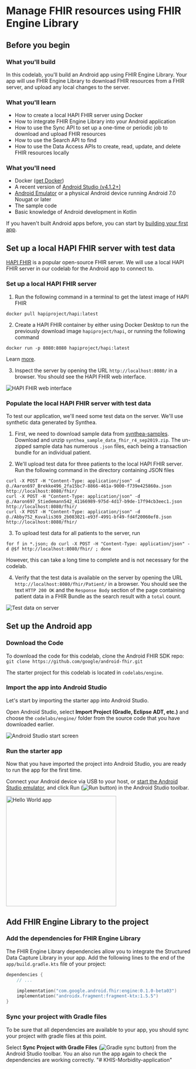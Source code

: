 # Manage FHIR resources using FHIR Engine Library

## Before you begin

### What you'll build

In this codelab, you'll build an Android app using FHIR Engine Library. Your app
will use FHIR Engine Library to download FHIR resources from a FHIR server, and
upload any local changes to the server.

### What you'll learn

*   How to create a local HAPI FHIR server using Docker
*   How to integrate FHIR Engine Library into your Android application
*   How to use the Sync API to set up a one-time or periodic job to download and
    upload FHIR resources
*   How to use the Search API to find
*   How to use the Data Access APIs to create, read, update, and delete FHIR resources locally
### What you'll need

*   Docker ([get Docker](https://docs.docker.com/get-docker/))
*   A recent version of
    [Android Studio (v4.1.2+)](https://developer.android.com/studio)
*   [Android Emulator](https://developer.android.com/studio/run/emulator) or a
    physical Android device running Android 7.0 Nougat or later
*   The sample code
*   Basic knowledge of Android development in Kotlin

If you haven't built Android apps before, you can
start by [building your first
app](https://developer.android.com/training/basics/firstapp).

## Set up a local HAPI FHIR server with test data

[HAPI FHIR](https://hapifhir.io/hapi-fhir/) is a popular open-source FHIR
server. We will use a local HAPI FHIR server in our codelab for the Android app
to connect to.

### Set up a local HAPI FHIR server

1.   Run the following command in a terminal to get the latest image of HAPI FHIR

```shell
docker pull hapiproject/hapi:latest
```

2.   Create a HAPI FHIR container by either
     using Docker Desktop to run the previously download image `hapiproject/hapi`, or
     running the following command

```shell
docker run -p 8080:8080 hapiproject/hapi:latest
```

Learn [more](https://github.com/hapifhir/hapi-fhir-jpaserver-starter#running-via-docker-hub).

3. Inspect the server by opening the URL `http://localhost:8080/` in a browser.
   You should see the HAPI FHIR web interface.

![HAPI FHIR web interface](fhir-engine/image1.png "HAPI FHIR web interface")

### Populate the local HAPI FHIR server with test data

To test our application, we'll need some test data on the server. We'll use
synthetic data generated by Synthea.

1.   First, we need to download sample data from [synthea-samples](https://github.com/synthetichealth/synthea-sample-data/tree/master/downloads). Download and unzip
     `synthea_sample_data_fhir_r4_sep2019.zip`. The un-zipped sample data has
     numerous `.json` files, each being a transaction bundle for an individual
     patient.

2.   We'll upload test data for three patients to the local HAPI FHIR server.
     Run the following command in the directory containing JSON files

```shell
curl -X POST -H "Content-Type: application/json" -d @./Aaron697_Brekke496_2fa15bc7-8866-461a-9000-f739e425860a.json http://localhost:8080/fhir/
curl -X POST -H "Content-Type: application/json" -d @./Aaron697_Stiedemann542_41166989-975d-4d17-b9de-17f94cb3eec1.json http://localhost:8080/fhir/
curl -X POST -H "Content-Type: application/json" -d @./Abby752_Kuvalis369_2b083021-e93f-4991-bf49-fd4f20060ef8.json http://localhost:8080/fhir/
```

3.   To upload test data for all patients to the server, run

```shell
for f in *.json; do curl -X POST -H "Content-Type: application/json" -d @$f http://localhost:8080/fhir/ ; done
```

However, this can take a long time to complete and is not necessary for the codelab.

4. Verify that the test data is available on the server by opening the URL
   `http://localhost:8080/fhir/Patient/` in a browser. You should see the text
   `HTTP 200 OK` and the `Response Body` section of the page containing patient
   data in a FHIR Bundle as the search result with a `total` count.

![Test data on server](fhir-engine/image2.png "Test data on server")

## Set up the Android app

### Download the Code

To download the code for this codelab, clone the Android FHIR SDK repo: `git
clone https://github.com/google/android-fhir.git`

The starter project for this codelab is located in `codelabs/engine`.

### Import the app into Android Studio

Let's start by importing the starter app into Android Studio.

Open Android Studio, select **Import Project (Gradle, Eclipse ADT, etc.)** and
choose the `codelabs/engine/` folder from the source code that you have
downloaded earlier.

![Android Studio start screen](fhir-engine/image3.png "Android Studio start
screen")

### Run the starter app

Now that you have imported the project into Android Studio, you are ready to run
the app for the first time.

Connect your Android device via USB to your host, or [start the Android Studio
emulator](https://developer.android.com/studio/run/emulator), and click Run
(![Run button](fhir-engine/image4.png "Run button")) in the Android Studio
toolbar.

<img src="fhir-engine/image5.png" alt="Hello World app" width="300">

## Add FHIR Engine Library to the project

### Add the dependencies for FHIR Engine Library

The FHIR Engine Library dependencies allow you to integrate the
Structured Data Capture Library in your app. Add the following lines to the end
of the `app/build.gradle.kts` file of your project:

```kotlin
dependencies {
    // ...

    implementation("com.google.android.fhir:engine:0.1.0-beta03")
    implementation("androidx.fragment:fragment-ktx:1.5.5")
}
```

### Sync your project with Gradle files

To be sure that all dependencies are available to your app, you should sync your
project with gradle files at this point.

Select **Sync Project with Gradle Files** (![Gradle sync
button](data-capture/image3.png "Gradle sync button")) from the Android Studio
toolbar. You an also run the app again to check the dependencies are working
correctly.
"# KHIS-Morbidity-application" 
